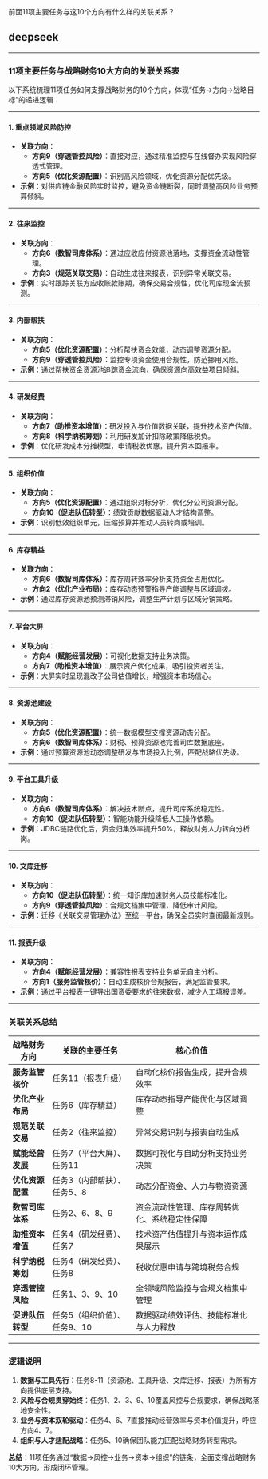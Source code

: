 前面11项主要任务与这10个方向有什么样的关联关系？

## deepseek

---

### **11项主要任务与战略财务10大方向的关联关系表**  
以下系统梳理11项任务如何支撑战略财务的10个方向，体现“任务→方向→战略目标”的递进逻辑：

---

#### **1. 重点领域风险防控**  
- **关联方向**：  
  - **方向9（穿透管控风险）**：直接对应，通过精准监控与在线督办实现风险穿透式管理。  
  - **方向5（优化资源配置）**：识别高风险领域，优化资源分配优先级。  
- **示例**：对供应链金融风险实时监控，避免资金链断裂，同时调整高风险业务预算倾斜。  

---

#### **2. 往来监控**  
- **关联方向**：  
  - **方向6（数智司库体系）**：通过应收应付资源池落地，支撑资金流动性管理。  
  - **方向3（规范关联交易）**：自动生成往来报表，识别异常关联交易。  
- **示例**：实时跟踪关联方应收账款账期，确保交易合规性，优化司库现金流预测。  

---

#### **3. 内部帮扶**  
- **关联方向**：  
  - **方向5（优化资源配置）**：分析帮扶资金效能，动态调整资源分配。  
  - **方向9（穿透管控风险）**：监控专项资金使用合规性，防范挪用风险。  
- **示例**：通过帮扶资金资源池追踪资金流向，确保资源向高效益项目倾斜。  

---

#### **4. 研发经费**  
- **关联方向**：  
  - **方向7（助推资本增值）**：研发投入与价值数据关联，提升技术资产估值。  
  - **方向8（科学纳税筹划）**：利用研发加计扣除政策降低税负。  
- **示例**：优化研发成本分摊模型，申请税收优惠，提升资本回报率。  

---

#### **5. 组织价值**  
- **关联方向**：  
  - **方向5（优化资源配置）**：通过组织对标分析，优化分公司资源分配。  
  - **方向10（促进队伍转型）**：绩效贡献数据驱动人才结构调整。  
- **示例**：识别低效组织单元，压缩预算并推动人员转岗或培训。  

---

#### **6. 库存精益**  
- **关联方向**：  
  - **方向6（数智司库体系）**：库存周转效率分析支持资金占用优化。  
  - **方向2（优化产业布局）**：库存动态预警指导产能调整与区域调拨。  
- **示例**：通过库存资源池预测滞销风险，调整生产计划与区域分销策略。  

---

#### **7. 平台大屏**  
- **关联方向**：  
  - **方向4（赋能经营发展）**：可视化数据支持业务决策。  
  - **方向7（助推资本增值）**：展示资产优化成果，吸引投资者关注。  
- **示例**：大屏实时呈现混改子公司估值增长，增强资本市场信心。  

---

#### **8. 资源池建设**  
- **关联方向**：  
  - **方向5（优化资源配置）**：统一数据模型支撑资源动态分配。  
  - **方向6（数智司库体系）**：财税、预算资源池完善司库数据底座。  
- **示例**：通过预算资源池动态调整研发与市场投入比例，匹配战略优先级。  

---

#### **9. 平台工具升级**  
- **关联方向**：  
  - **方向6（数智司库体系）**：解决技术断点，提升司库系统稳定性。  
  - **方向10（促进队伍转型）**：智能功能升级降低人工操作依赖。  
- **示例**：JDBC链路优化后，资金归集效率提升50%，释放财务人力转向分析岗。  

---

#### **10. 文库迁移**  
- **关联方向**：  
  - **方向10（促进队伍转型）**：统一知识库加速财务人员技能标准化。  
  - **方向9（穿透管控风险）**：合规文档集中管理，降低审计风险。  
- **示例**：迁移《关联交易管理办法》至统一平台，确保全员实时查阅最新规则。  

---

#### **11. 报表升级**  
- **关联方向**：  
  - **方向4（赋能经营发展）**：兼容性报表支持业务单元自主分析。  
  - **方向1（服务监管核价）**：自动生成核价合规报告，满足监管要求。  
- **示例**：通过平台报表一键导出国资委要求的往来数据，减少人工填报误差。  

---

### **关联关系总结**  
| **战略财务方向** | **关联的主要任务**      | **核心价值**               |     |
| ---------- | ---------------- | ---------------------- | --- |
| **服务监管核价** | 任务11（报表升级）       | 自动化核价报告生成，提升合规效率       |     |
| **优化产业布局** | 任务6（库存精益）        | 库存动态指导产能优化与区域调整        |     |
| **规范关联交易** | 任务2（往来监控）        | 异常交易识别与报表自动生成          |     |
| **赋能经营发展** | 任务7（平台大屏）、任务11   | 数据可视化与自助分析支持业务决策       |     |
| **优化资源配置** | 任务3（内部帮扶）、任务5、8  | 动态分配资金、人力与物资资源         |     |
| **数智司库体系** | 任务2、6、8、9        | 资金流动性管理、库存周转优化、系统稳定性保障 |     |
| **助推资本增值** | 任务4（研发经费）、任务7    | 技术资产估值提升与资本运作成果展示      |     |
| **科学纳税筹划** | 任务4（研发经费）、任务8    | 税收优惠申请与跨境税务合规          |     |
| **穿透管控风险** | 任务1、3、9、10       | 全领域风险监控与合规文档集中管理       |     |
| **促进队伍转型** | 任务5（组织价值）、任务9、10 | 数据驱动绩效评估、技能标准化与人力释放    |     |

---

### **逻辑说明**  
1. **数据与工具先行**：任务8-11（资源池、工具升级、文库迁移、报表）为所有方向提供底层支持。  
2. **风险与合规贯穿始终**：任务1、2、3、9、10覆盖风控与合规要求，确保战略落地安全性。  
3. **业务与资本双轮驱动**：任务4、6、7直接推动经营效率与资本价值提升，呼应方向4、7。  
4. **组织与人才适配战略**：任务5、10确保团队能力匹配战略财务转型需求。  

**总结**：11项任务通过“数据→风控→业务→资本→组织”的链条，全面支撑战略财务10大方向，形成闭环管理。